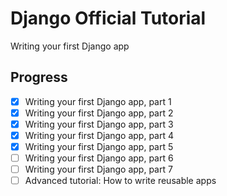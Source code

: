 # Django Official Tutorial
Writing your first Django app

## Progress
- [x] Writing your first Django app, part 1
- [x] Writing your first Django app, part 2
- [x] Writing your first Django app, part 3
- [x] Writing your first Django app, part 4
- [x] Writing your first Django app, part 5
- [ ] Writing your first Django app, part 6
- [ ] Writing your first Django app, part 7
- [ ] Advanced tutorial: How to write reusable apps